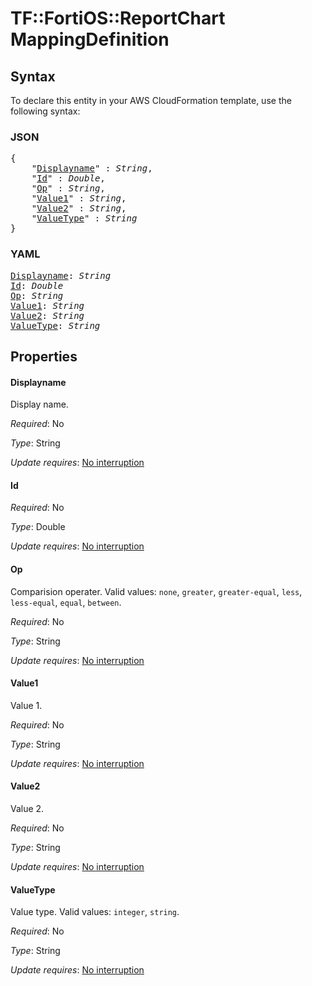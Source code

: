 # TF::FortiOS::ReportChart MappingDefinition

## Syntax

To declare this entity in your AWS CloudFormation template, use the following syntax:

### JSON

<pre>
{
    "<a href="#displayname" title="Displayname">Displayname</a>" : <i>String</i>,
    "<a href="#id" title="Id">Id</a>" : <i>Double</i>,
    "<a href="#op" title="Op">Op</a>" : <i>String</i>,
    "<a href="#value1" title="Value1">Value1</a>" : <i>String</i>,
    "<a href="#value2" title="Value2">Value2</a>" : <i>String</i>,
    "<a href="#valuetype" title="ValueType">ValueType</a>" : <i>String</i>
}
</pre>

### YAML

<pre>
<a href="#displayname" title="Displayname">Displayname</a>: <i>String</i>
<a href="#id" title="Id">Id</a>: <i>Double</i>
<a href="#op" title="Op">Op</a>: <i>String</i>
<a href="#value1" title="Value1">Value1</a>: <i>String</i>
<a href="#value2" title="Value2">Value2</a>: <i>String</i>
<a href="#valuetype" title="ValueType">ValueType</a>: <i>String</i>
</pre>

## Properties

#### Displayname

Display name.

_Required_: No

_Type_: String

_Update requires_: [No interruption](https://docs.aws.amazon.com/AWSCloudFormation/latest/UserGuide/using-cfn-updating-stacks-update-behaviors.html#update-no-interrupt)

#### Id

_Required_: No

_Type_: Double

_Update requires_: [No interruption](https://docs.aws.amazon.com/AWSCloudFormation/latest/UserGuide/using-cfn-updating-stacks-update-behaviors.html#update-no-interrupt)

#### Op

Comparision operater. Valid values: `none`, `greater`, `greater-equal`, `less`, `less-equal`, `equal`, `between`.

_Required_: No

_Type_: String

_Update requires_: [No interruption](https://docs.aws.amazon.com/AWSCloudFormation/latest/UserGuide/using-cfn-updating-stacks-update-behaviors.html#update-no-interrupt)

#### Value1

Value 1.

_Required_: No

_Type_: String

_Update requires_: [No interruption](https://docs.aws.amazon.com/AWSCloudFormation/latest/UserGuide/using-cfn-updating-stacks-update-behaviors.html#update-no-interrupt)

#### Value2

Value 2.

_Required_: No

_Type_: String

_Update requires_: [No interruption](https://docs.aws.amazon.com/AWSCloudFormation/latest/UserGuide/using-cfn-updating-stacks-update-behaviors.html#update-no-interrupt)

#### ValueType

Value type. Valid values: `integer`, `string`.

_Required_: No

_Type_: String

_Update requires_: [No interruption](https://docs.aws.amazon.com/AWSCloudFormation/latest/UserGuide/using-cfn-updating-stacks-update-behaviors.html#update-no-interrupt)

